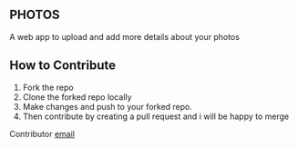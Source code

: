 ## PHOTOS

A web app to upload and add more details about your photos

## How to Contribute

1. Fork the repo
2. Clone the forked repo locally
3. Make changes and push to your forked repo.
4. Then contribute by creating a pull request and i will be happy to merge


Contributor [email](mailto:franciskinyuru26@gmail.com)